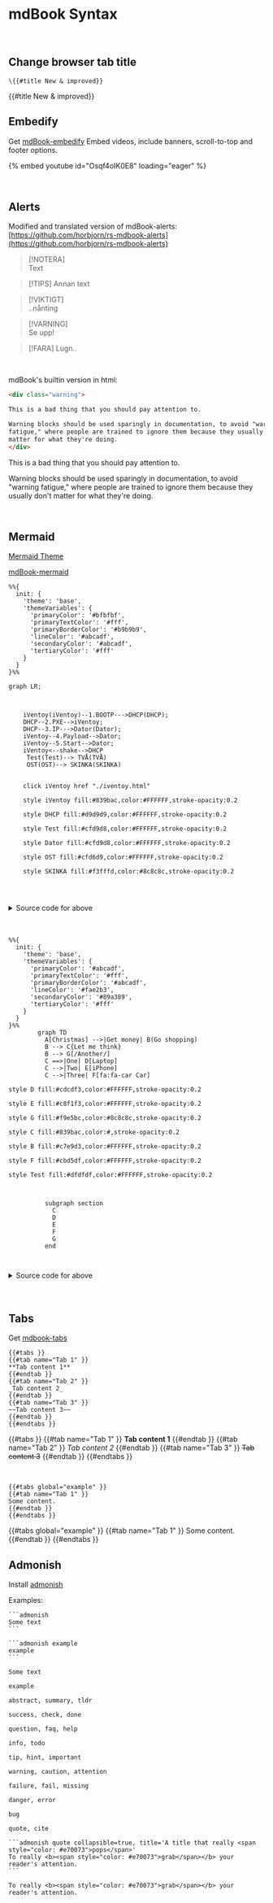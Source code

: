 # mdBook Syntax  

<!-- toc -->

<br>

## Change browser tab title

````plaintext
\{{#title New & improved}}
````

{{#title New & improved}}

## Embedify  

Get [mdBook-embedify](https://github.com/MR-Addict/mdbook-embedify) Embed videos, include banners, scroll-to-top and footer options.

{% embed youtube id="Osqf4oIK0E8" loading="eager" %}

</br>  

## Alerts

Modified and translated version of mdBook-alerts: [https://github.com/horbjorn/rs-mdbook-alerts](https://github.com/horbjorn/rs-mdbook-alerts)

> [!NOTERA]  
> Text

> [!TIPS]
> Annan text

> [!VIKTIGT]  
> ..nånting

> [!VARNING]  
> Se upp! 

> [!FARA]
> Lugn..  

<br>

mdBook's builtin version in html:  

```html
<div class="warning">

This is a bad thing that you should pay attention to.

Warning blocks should be used sparingly in documentation, to avoid "warning
fatigue," where people are trained to ignore them because they usually don't
matter for what they're doing.
</div> 
```

<div class="warning">

This is a bad thing that you should pay attention to.

Warning blocks should be used sparingly in documentation, to avoid "warning
fatigue," where people are trained to ignore them because they usually don't
matter for what they're doing.
</div>  

</br>

## Mermaid

[Mermaid Theme](https://mermaid.js.org/config/theming.html)  

[mdBook-mermaid](https://github.com/badboy/mdbook-mermaid)

```mermaid
%%{
  init: {
    'theme': 'base',
    'themeVariables': {
      'primaryColor': '#bfbfbf',
      'primaryTextColor': '#fff',
      'primaryBorderColor': '#b9b9b9',
      'lineColor': '#abcadf',
      'secondaryColor': '#abcadf',
      'tertiaryColor': '#fff'
    }
  }
}%%

graph LR;

    

    iVentoy(iVentoy)--1.BOOTP--->DHCP(DHCP);
    DHCP--2.PXE-->iVentoy;
    DHCP--3.IP--->Dator(Dator);
    iVentoy--4.Payload-->Dator;
    iVentoy--5.Start-->Dator;
    iVentoy<--shake-->DHCP
     Test(Test)--> TVÅ(TVÅ)
     OST(OST)--> SKINKA(SKINKA)


    click iVentoy href "./iventoy.html"

    style iVentoy fill:#839bac,color:#FFFFFF,stroke-opacity:0.2
    
    style DHCP fill:#d9d9d9,color:#FFFFFF,stroke-opacity:0.2

    style Test fill:#cfd9d8,color:#FFFFFF,stroke-opacity:0.2

    style Dator fill:#cfd9d8,color:#FFFFFF,stroke-opacity:0.2

    style OST fill:#cfd6d9,color:#FFFFFF,stroke-opacity:0.2

    style SKINKA fill:#f3fffd,color:#8c8c8c,stroke-opacity:0.2
    
    
   
```

<details>

<summary>Source code for above</summary>

````
```mermaid
%%{
  init: {
    'theme': 'base',
    'themeVariables': {
      'primaryColor': '#bfbfbf',
      'primaryTextColor': '#fff',
      'primaryBorderColor': '#b9b9b9',
      'lineColor': '#abcadf',
      'secondaryColor': '#abcadf',
      'tertiaryColor': '#fff'
    }
  }
}%%

graph LR;

    

    iVentoy(iVentoy)--1.BOOTP--->DHCP(DHCP);
    DHCP--2.PXE-->iVentoy;
    DHCP--3.IP--->Dator(Dator);
    iVentoy--4.Payload-->Dator;
    iVentoy--5.Start-->Dator;
    iVentoy<--shake-->DHCP
     Test(Test)--> TVÅ(TVÅ)
     OST(OST)--> SKINKA(SKINKA)


    click iVentoy href "./iventoy.html"

    style iVentoy fill:#839bac,color:#FFFFFF,stroke-opacity:0.2
    
    style DHCP fill:#d9d9d9,color:#FFFFFF,stroke-opacity:0.2

    style Test fill:#cfd9d8,color:#FFFFFF,stroke-opacity:0.2

    style Dator fill:#cfd9d8,color:#FFFFFF,stroke-opacity:0.2

    style OST fill:#cfd6d9,color:#FFFFFF,stroke-opacity:0.2

    style SKINKA fill:#f3fffd,color:#8c8c8c,stroke-opacity:0.2
    
```    
   
````

</details>

<br>

<br>

```mermaid
%%{
  init: {
    'theme': 'base',
    'themeVariables': {
      'primaryColor': '#abcadf',
      'primaryTextColor': '#fff',
      'primaryBorderColor': '#abcadf',
      'lineColor': '#fae2b3',
      'secondaryColor': '#89a389',
      'tertiaryColor': '#fff'
    }
  }
}%%
        graph TD
          A[Christmas] -->|Get money| B(Go shopping)
          B --> C{Let me think}
          B --> G[/Another/]
          C ==>|One| D[Laptop]
          C -->|Two| E[iPhone]
          C -->|Three| F[fa:fa-car Car]

style D fill:#cdcdf3,color:#FFFFFF,stroke-opacity:0.2

style E fill:#c8f1f3,color:#FFFFFF,stroke-opacity:0.2

style G fill:#f9e5bc,color:#8c8c8c,stroke-opacity:0.2

style C fill:#839bac,color:#,stroke-opacity:0.2

style B fill:#c7e9d3,color:#FFFFFF,stroke-opacity:0.2

style F fill:#cbd5df,color:#FFFFFF,stroke-opacity:0.2

style Test fill:#dfdfdf,color:#FFFFFF,stroke-opacity:0.2



          subgraph section
            C
            D
            E
            F
            G
          end
          
          
```

<details>

<summary>Source code for above</summary>

````plaintext
```mermaid
%%{
  init: {
    'theme': 'base',
    'themeVariables': {
      'primaryColor': '#abcadf',
      'primaryTextColor': '#fff',
      'primaryBorderColor': '#abcadf',
      'lineColor': '#fae2b3',
      'secondaryColor': '#89a389',
      'tertiaryColor': '#fff'
    }
  }
}%%
        graph TD
          A[Christmas] -->|Get money| B(Go shopping)
          B --> C{Let me think}
          B --> G[/Another/]
          C ==>|One| D[Laptop]
          C -->|Two| E[iPhone]
          C -->|Three| F[fa:fa-car Car]

style D fill:#cdcdf3,color:#FFFFFF,stroke-opacity:0.2

style E fill:#c8f1f3,color:#FFFFFF,stroke-opacity:0.2

style G fill:#f9e5bc,color:#8c8c8c,stroke-opacity:0.2

style C fill:#839bac,color:#,stroke-opacity:0.2

style B fill:#c7e9d3,color:#FFFFFF,stroke-opacity:0.2

style F fill:#cbd5df,color:#FFFFFF,stroke-opacity:0.2

style Test fill:#dfdfdf,color:#FFFFFF,stroke-opacity:0.2



          subgraph section
            C
            D
            E
            F
            G
          end
          
          
```
````
</details>

<br>

<br>

</details>

## Tabs

Get [mdbook-tabs](https://github.com/RustForWeb/mdbook-plugins/tree/main/packages/mdbook-tabs)

```plaintext
{{#tabs }}
{{#tab name="Tab 1" }}
**Tab content 1**
{{#endtab }}
{{#tab name="Tab 2" }}
_Tab content 2_
{{#endtab }}
{{#tab name="Tab 3" }}
~~Tab content 3~~
{{#endtab }}
{{#endtabs }}
```

{{#tabs }}
{{#tab name="Tab 1" }}
**Tab content 1**
{{#endtab }}
{{#tab name="Tab 2" }}
_Tab content 2_
{{#endtab }}
{{#tab name="Tab 3" }}
~~Tab content 3~~
{{#endtab }}
{{#endtabs }}

<br>

```plaintext
{{#tabs global="example" }}
{{#tab name="Tab 1" }}
Some content.
{{#endtab }}
{{#endtabs }}
```

{{#tabs global="example" }}
{{#tab name="Tab 1" }}
Some content.
{{#endtab }}
{{#endtabs }}

## Admonish

Install [admonish](https://github.com/tommilligan/mdbook-admonish)  

Examples:

````plaintext
```admonish
Some text
```
````

````plaintext
```admonish example
example
```
````

```admonish
Some text
```

```admonish example
example
```

```admonish tldr
abstract, summary, tldr
```

```admonish check
success, check, done
```

```admonish question
question, faq, help
```

```admonish info
info, todo
```

```admonish tip
tip, hint, important
```

```admonish warning
warning, caution, attention
```

```admonish fail
failure, fail, missing
```

```admonish danger
danger, error
```

```admonish bug
bug
```

```admonish quote
quote, cite
```

````plaintext
```admonish quote collapsible=true, title='A title that really <span style="color: #e70073">pops</span>'
To really <b><span style="color: #e70073">grab</span></b> your reader's attention.
```
````

```admonish quote collapsible=true, title='A title that really <span style="color: #e70073">pops</span>'
To really <b><span style="color: #e70073">grab</span></b> your reader's attention.
```

